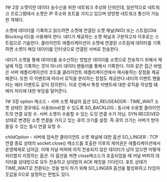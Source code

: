 1부 2장
소켓이란 데이터 송수신을 위한 네트워크 추상화 단위인데, 일반적으로 네트워크 프로그램에서 소켓은 IP 주소와 포트를 가지고 있으며 양방향 네트워크 통신이 가능한 객체다.

소켓에 데이터를 기록하고 읽으려면 소켓에 연결된 소켓 채널(NIO) 또는 스트림(Old Blocking IO)을 사용해야 한다. 네티가 제공하는 소켓 채널과 구분하고자 이후로는 스트림으로 기술한다. 클라이언트 애플리케이션이 소켓에 연결된 스트림에 데이터를 기록하면 소켓이 해당 데이터를 인터넷으로 연결된 서버로 전송한다.

네티가 소켓을 통해 데이터를 송수신하는 방법은 데이터를 소켓으로 전송하기 위해서 채널에 직접 기록하는 것이 아니라 데이터 핸들러를 통해서 기록한다. 이와 같은 접근 바법은 서버 애플리케이션의 코드를 클라이언트 애플리케이션에서 재사용하는 장점을 제공해준다. 또한 각 이벤트에 따라서 로직을 분리하는 장점도 제공한다.네티의 이벤트 핸들러는 에러 이벤트도 같이 정의한다. 이로 인해서 특정 이벤트에 대한 로직을 작성할 떄 에러 처리에 대한 부담을 덜어준다.

1부 3장
option 메소드 - 서버 소켓 채널의 옵션 
SO_REUSEADDR : TIME_WAIT 소켓 상태인 경우에도 사용(bind)할 수 있도록 
SO_BACKLOG : 동시에 수용할 클라이언트의 연결 요청 수. 서버 소켓이 수용할 수 있는 도잇 연결 수가 아님. SYN RECEIVED 상태로 변경된 소켓 연결을 가지고 있는 큐의 크기를 설정. 즉 큐의 크기는 서버가 받아들일 수 있는 동시 연결 요청 수.

childOption - 서버에 접속한 클라이언트 소켓 채널에 대한 옵션
SO_LINGER : TCP 연결 종료 상태의 socket.close() 메소드를 호출한 이후의 제어권은 애플리케이션에서 운영체제로 넘어감. 이때 커널 버퍼에 아직 전송되지 않은 데이터가 남아 있으면 어떻게 처리할지 지정하는 옵션. 이 옵션을 켜면 close메소드가 호출되었을 때 커널 버퍼의 데이터를 상대방으로 모두 전송하고 상대방의 ACK 패킷을 기다린다. 포트 상태가 TIME_WAIT로 전환되는 것을 방지 하기 위해 SO_LINGER 옵션을 활성화하고 타임아웃값을 0으로 설정하는 편법도 있다.


